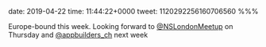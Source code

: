 date: 2019-04-22
time: 11:44:22+0000
tweet: 1120292256160706560
%%%

Europe-bound this week. Looking forward to [@NSLondonMeetup](https://twitter.com/NSLondonMeetup) on Thursday and [@appbuilders_ch](https://twitter.com/appbuilders_ch) next week
